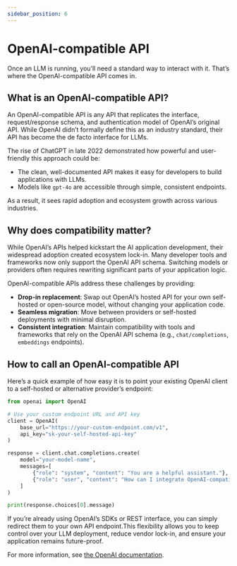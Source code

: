 ```yaml
---
sidebar_position: 6
---
```


# OpenAI-compatible API

Once an LLM is running, you’ll need a standard way to interact with it. That’s where the OpenAI-compatible API comes in.

## What is an OpenAI-compatible API?

An OpenAI-compatible API is any API that replicates the interface, request/response schema, and authentication model of OpenAI’s original API. While OpenAI didn’t formally define this as an industry standard, their API has become the de facto interface for LLMs.

The rise of ChatGPT in late 2022 demonstrated how powerful and user-friendly this approach could be:

- The clean, well-documented API makes it easy for developers to build applications with LLMs.
- Models like `gpt-4o` are accessible through simple, consistent endpoints.

As a result, it sees rapid adoption and ecosystem growth across various industries.

## Why does compatibility matter?

While OpenAI’s APIs helped kickstart the AI application development, their widespread adoption created ecosystem lock-in. Many developer tools and frameworks now only support the OpenAI API schema. Switching models or providers often requires rewriting significant parts of your application logic.

OpenAI-compatible APIs address these challenges by providing:

- **Drop-in replacement**: Swap out OpenAI’s hosted API for your own self-hosted or open-source model, without changing your application code.
- **Seamless migration**: Move between providers or self-hosted deployments with minimal disruption.
- **Consistent integration**: Maintain compatibility with tools and frameworks that rely on the OpenAI API schema (e.g., `chat/completions`, `embeddings` endpoints).

## How to call an OpenAI-compatible API

Here’s a quick example of how easy it is to point your existing OpenAI client to a self-hosted or alternative provider’s endpoint:

```python
from openai import OpenAI

# Use your custom endpoint URL and API key
client = OpenAI(
    base_url="https://your-custom-endpoint.com/v1",
    api_key="sk-your-self-hosted-api-key"
)

response = client.chat.completions.create(
    model="your-model-name",
    messages=[
        {"role": "system", "content": "You are a helpful assistant."},
        {"role": "user", "content": "How can I integrate OpenAI-compatible APIs?"}
    ]
)

print(response.choices[0].message)
```

If you’re already using OpenAI’s SDKs or REST interface, you can simply redirect them to your own API endpoint.This flexibility allows you to keep control over your LLM deployment, reduce vendor lock-in, and ensure your application remains future-proof.

For more information, see [the OpenAI documentation](https://platform.openai.com/docs/quickstart?api-mode=chat).